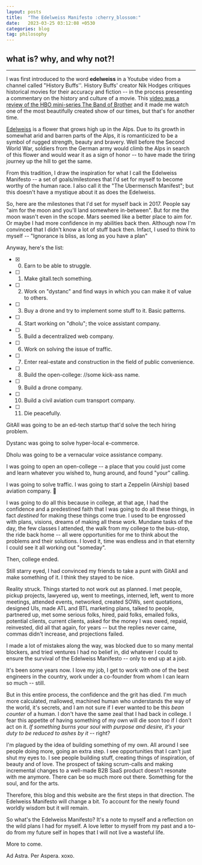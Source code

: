 ```yaml
---
layout: posts
title:  "The Edelweiss Manifesto :cherry_blossom:"
date:   2023-03-25 03:12:08 +0530
categories: blog
tag: philosophy
---
```

## what is? why, and why not?!
---
I was first introduced to the word **edelweiss** in a Youtube video from a channel called "History Buffs''. History Buffs' creator Nik Hodges critiques historical movies for their accuracy and fiction -- in the process presenting a commentary on the history and culture of a movie. This [video was a review of the HBO mini-series The Band of Brother](https://www.youtube.com/watch?v=uxv3s7xTYHU) and it made me watch one of the most beautifully created show of our times, but that's for another time.

[Edelweiss](https://en.wikipedia.org/wiki/Leontopodium_nivale) is a flower that grows high up in the Alps. Due to its growth in somewhat arid and barren parts of the Alps, it is romanticized to be a symbol of rugged strength, beauty and bravery. Well before the Second World War, soldiers from the German army would climb the Alps in search of this flower and would wear it as a sign of honor -- to have made the tiring journey up the hill to get the same.

From this tradition, I draw the inspiration for what I call the Edelweiss Manifesto -- a set of goals/milestones that I'd set for myself to become worthy of the human race. I also call it the "The Ubermensch Manifest"; but this doesn't have a mystique about it as does the Edelweiss. 

So, here are the milestones that I'd set for myself back in 2017. People say "aim for the moon and you'll land somewhere in-between". But for me the moon wasn't even in the scope. Mars seemed like a better place to aim for. Or maybe I had more confidence in my abilities back then. Although now I'm convinced that I didn't know a lot of stuff back then. Infact, I used to think to myself -- "Ignorance is bliss, as long as you have a plan"

Anyway, here's the list:

- [x] 0. Earn to be able to struggle.
- [ ] 1. Make gitall.tech something.
- [ ] 2. Work on "dystanc" and find ways in which you can make it of value to others.
- [ ] 3. Buy a drone and try to implement some stuff to it. Basic patterns.
- [ ] 4. Start working on "dholu"; the voice assistant company.
- [ ] 5. Build a decentralized web company. 
- [ ] 6. Work on solving the issue of traffic.
- [ ] 7. Enter real-estate and construction in the field of public convenience.
- [ ] 8. Build the open-college: //some kick-ass name. 
- [ ] 9. Build a drone company.
- [ ] 10. Build a civil aviation cum transport company.
- [ ] 11. Die peacefully.

GitAll was going to be an ed-tech startup that'd solve the tech hiring problem.

Dystanc was going to solve hyper-local e-commerce.

Dholu was going to be a vernacular voice assistance company.

I was going to open an open-college -- a place that you could just come and learn whatever you wished to, hung around, and found "your" calling.

I was going to solve traffic. I was going to start a Zeppelin (Airship) based aviation company. :exploding_head:

I was going to do all this because in college, at that age, I had the confidence and a predestined faith that I was going to do all these things, in fact *destined* for making these things come true. I used to be engrossed with plans, visions, dreams of making all these work. Mundane tasks of the day, the few classes I attended, the walk from my college to the bus-stop, the ride back home -- all were opportunities for me to think about the problems and their solutions. I loved it, time was endless and in that eternity I could see it all working out "someday".

Then, college ended.

Still starry eyed, I had convinced my friends to take a punt with GitAll and make something of it. I think they stayed to be nice.

Reality struck. Things started to not work out as planned. I met people, pickup projects, lawyered up, went to meetings, interned, left, went to more meetings, attended events, networked, created SOWs, sent quotations, designed UIs, made ATL and BTL marketing plans, talked to people, partnered up, met some serious folks, hired, paid folks, emailed folks, potential clients, current clients, asked for the money I was owed, repaid, reinvested, did all that again, for years -- but the replies never came, commas didn't increase, and projections failed.

I made a lot of mistakes along the way, was blocked due to so many mental blockers, and tried ventures I had no belief in, did whatever I could to ensure the survival of the Edelweiss Manifesto -- only to end up at a job.

It's been some years now. I love my job, I get to work with one of the best engineers in the country, work under a co-founder from whom I can learn so much -- still.

But in this entire process, the confidence and the grit has died. I'm much more calculated, mallowed, machined human who understands the way of the world, it's secrets, and I am not sure if I ever wanted to be this *bean counter* of a human. I don't have the same zeal that I had back in college. I fear this appetite of having something of my own will die soon too if I don't act on it. *If something burns your soul with purpose and desire, it’s your duty to be reduced to ashes by it* -- right?

I'm plagued by the idea of building something of my own. All around I see people doing more, going an extra step. I see opportunities that I can't just shut my eyes to. I see people building stuff, creating things of inspiration, of beauty and of love. The prospect of taking scrum-calls and making incremental changes to a well-made B2B SaaS product doesn't resonate with me anymore. There can be so much more out there. Something for the soul, and for the arts. 

Therefore, this blog and this website are the first steps in that direction. The Edelweiss Manifesto will change a bit. To account for the newly found worldly wisdom but it will remain.

So what's the Edelweiss Manifesto? It's a note to myself and a reflection on the wild plans I had for myself. A love letter to myself from my past and a to-do from my future self in hopes that I will not live a wasteful life.

More to come. 

Ad Astra. Per Aspera. xoxo.